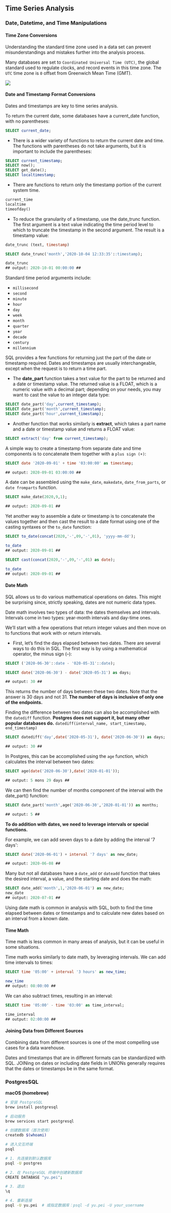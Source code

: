 ## Time Series Analysis

### Date, Datetime, and Time Manipulations

#### Time Zone Conversions

Understanding the standard time zone used in a data set can prevent misunderstandings and mistakes further into the analysis process.

Many databases are set to `Coordinated Universal Time (UTC)`, the global standard used to regulate clocks, and record events in this time zone.
The `UTC` time zone is `0` offset from Greenwich Mean Time (GMT).

![](./images/01.png)

#### Date and Timestamp Format Conversions
Dates and timestamps are key to time series analysis. 

To return the current date, some databases have a current_date function, with no parentheses:

```sql
SELECT current_date;
```

- There is a wider variety of functions to return the current date and time. The functions with parentheses do not take arguments, but it is important to include the parentheses:

```sql
SELECT current_timestamp;
SELECT now();
SELECT get_date();
SELECT localtimestamp;
```

- There are functions to return only the timestamp portion of the current system time.

```sql
current_time 
localtime 
timeofday()
```

- To reduce the granularity of a timestamp, use the date_trunc function. The first argument is a text value indicating the time period level to which to truncate the timestamp in the second argument. The result is a timestamp value:

```sql
date_trunc (text, timestamp)

SELECT date_trunc('month','2020-10-04 12:33:35'::timestamp);

date_trunc
## output: 2020-10-01 00:00:00 ##
```

Standard time period arguments include:
- `millisecond`
- `second`
- `minute`
- `hour`
- `day`
- `week`
- `month`
- `quarter`
- `year`
- `decade`
- `century`
- `millennium`

SQL provides a few functions for returning just the part of the date or timestamp required. Dates and timestamps are usually interchangeable, except when the request is to return a time part.

- The **date_part** function takes a text value for the part to be returned and a date or timestamp value. The returned value is a FLOAT, which is a numeric value with a decimal part; depending on your needs, you may want to cast the value to an integer data type:

```sql
SELECT date_part('day',current_timestamp); 
SELECT date_part('month',current_timestamp); 
SELECT date_part('hour',current_timestamp);
```

- Another function that works similarly is **extract**, which takes a part name and a date or timestamp value and returns a FLOAT value:

```sql
SELECT extract('day' from current_timestamp);
```

A simple way to create a timestamp from separate date and time components is to concatenate them together with a `plus sign (+)`:

```sql
SELECT date '2020-09-01' + time '03:00:00' as timestamp;

## output: 2020-09-01 03:00:00 ##
```

A date can be assembled using the `make_date`, `makedate`, `date_from_parts`, or `date fromparts` function.

```sql
SELECT make_date(2020,9,1);

## output: 2020-09-01 ##
```

Yet another way to assemble a date or timestamp is to concatenate the values together and then cast the result to a date format using one of the casting syntaxes or the `to_date` function:

```sql
SELECT to_date(concat(2020,'-',09,'-',01), 'yyyy-mm-dd');

to_date
## output: 2020-09-01 ##

SELECT cast(concat(2020,'-',09,'-',01) as date);

to_date
## output: 2020-09-01 ##
```

#### Date Math
SQL allows us to do various mathematical operations on dates. This might be surprising since, strictly speaking, dates are not numeric data types.

Date math involves two types of data: the dates themselves and intervals. Intervals come in two types: year-month intervals and day-time ones.

We’ll start with a few operations that return integer values and then move on to functions that work with or return intervals.

- First, let’s find the days elapsed between two dates. There are several ways to do this in SQL. The first way is by using a mathematical operator, the minus sign (–):

```sql
SELECT ('2020-06-30'::date - '020-05-31'::date);

SELECT date('2020-06-30') - date('2020-05-31') as days;

## output: 30 ##
```

This returns the number of days between these two dates. Note that the answer is 30 days and not 31. **The number of days is inclusive of only one of the endpoints.**

Finding the difference between two dates can also be accomplished with the `datediff` function. **Postgres does not support it, but many other popular databases do.** `datediff(interval_name, start_timestamp, end_timestamp)`

```sql
SELECT datediff('day',date('2020-05-31'), date('2020-06-30')) as days;

## output: 30 ##
```

In Postgres, this can be accomplished using the `age` function, which calculates the interval between two dates:

```sql
SELECT age(date('2020-06-30'),date('2020-01-01'));

## output: 5 mons 29 days ##
```

We can then find the number of months component of the interval with the date_part() function:

```sql
SELECT date_part('month',age('2020-06-30','2020-01-01')) as months;

## output: 5 ##
```

**To do addition with dates, we need to leverage intervals or special functions.**

For example, we can add seven days to a date by adding the interval '7 days':

```sql
SELECT date('2020-06-01') + interval '7 days' as new_date;

## output: 2020-06-08 ##
```

Many but not all databases have a `date_add` or `dateadd` function that takes the desired interval, a value, and the starting date and does the math:

```sql
SELECT date_add('month',1,'2020-06-01') as new_date;
new_date
## output: 2020-07-01 ##
```

Using date math is common in analysis with SQL, both to find the time elapsed between dates or timestamps and to calculate new dates based on an interval from a known date.

#### Time Math
Time math is less common in many areas of analysis, but it can be useful in some situations.

Time math works similarly to date math, by leveraging intervals. We can add time intervals to times:

```sql
SELECT time '05:00' + interval '3 hours' as new_time;

new_time
## output: 08:00:00 ##
```

We can also subtract times, resulting in an interval:

```sql
SELECT time '05:00' - time '03:00' as time_interval;

time_interval
## output: 02:00:00 ##
```

#### Joining Data from Different Sources

Combining data from different sources is one of the most compelling use cases for a data warehouse.

Dates and timestamps that are in different formats can be standardized with SQL. JOINing on dates or including date fields in UNIONs generally requires that the dates or timestamps be in the same format.

### PostgresSQL

**macOS (homebrew)**

```bash
# 安装 PostgreSQL
brew install postgresql

# 启动服务
brew services start postgresql

# 创建数据库（首次使用）
createdb $(whoami)

# 进入交互终端
psql
```

```bash
# 1. 先连接到默认数据库
psql -U postgres

# 2. 在 PostgreSQL 终端中创建新数据库
CREATE DATABASE "yu.pei";

# 3. 退出
\q

# 4. 重新连接
psql -U yu.pei  # 或指定数据库：psql -d yu.pei -U your_username
```

